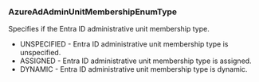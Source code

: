 ### AzureAdAdminUnitMembershipEnumType
Specifies if the Entra ID administrative unit membership type.

- UNSPECIFIED - Entra ID administrative unit membership type is unspecified.
- ASSIGNED - Entra ID administrative unit membership type is assigned.
- DYNAMIC - Entra ID administrative unit membership type is dynamic.

